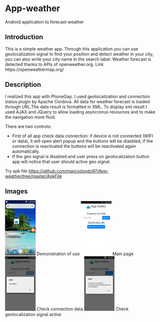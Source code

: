 # App-weather
Android application to forecast weather 

<h2>Introduction </h2>
This is a simple weather app. 
Through this application you can use geolocalization signal to find your position and detect weather in your city, you can also write your city name in the search label.
Weather forecast is detected thanks to APIs of openweather.org. Link https://openweathermap.org/

<h2>Description </h2>
I realized this app with PhoneGap. I used geolocalization  and connection status plugin by Apache Cordova.
All data for weather forecast is loaded through URL.The data result is formatted in XML. To display xml result I used AJAX and JQuery to allow loading asyncronus resources and to make the navigation more fluid.

There are two controls:

- First of all app check data connection: if device is not connected (WIFI or data), it will open alert popup and the buttons will be diasbled, if the connection is reactivated the buttons will be reactivated again automatically. 
- If the geo signal is disabled and user press on geolocalization button app will notice that user should active geo signal.

Try apk file https://github.com/marcodondo97/App-weather/tree/master/ApkFile

<h2> Images </h2>
<img src="screenshot/screenshot4.gif" width="20%">
Demonstration of use

<img src="screenshot/screenshot2.png" width="20%">
Main page

<img src="screenshot/screenshot1.png" width="20%">
Check connection data

<img src="screenshot/screenshot3.png" width="20%">
Check geolocalization signal active

